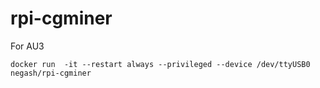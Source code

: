 # rpi-cgminer
For AU3
```
docker run  -it --restart always --privileged --device /dev/ttyUSB0 negash/rpi-cgminer
```
